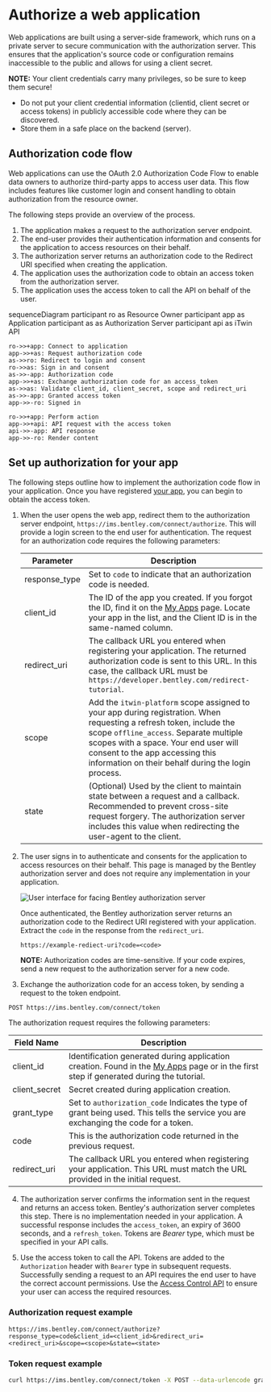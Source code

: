 # Authorize a web application

Web applications are built using a server-side framework, which runs on a private server to secure communication with the authorization server. This ensures that the application's source code or configuration remains inaccessible to the public and allows for using a client secret.

**NOTE:** Your client credentials carry many privileges, so be sure to keep them secure!

- Do not put your client credential information (clientid, client secret or access tokens) in publicly accessible code where they can be discovered.
- Store them in a safe place on the backend (server).

## Authorization code flow

Web applications can use the OAuth 2.0 Authorization Code Flow to enable data owners to authorize third-party apps to access user data. This flow includes features like customer login and consent handling to obtain authorization from the resource owner.

The following steps provide an overview of the process.

1. The application makes a request to the authorization server endpoint.
2. The end-user provides their authentication information and consents for the application to access resources on their behalf.
3. The authorization server returns an authorization code to the Redirect URI specified when creating the application.
4. The application uses the authorization code to obtain an access token from the authorization server.
5. The application uses the access token to call the API on behalf of the user.

<div class="mermaid">
sequenceDiagram
    participant ro as Resource Owner
    participant app as Application
    participant as as Authorization Server
    participant api as iTwin API

    ro->>+app: Connect to application
    app->>+as: Request authorization code
    as->>ro: Redirect to login and consent
    ro->>as: Sign in and consent
    as->>-app: Authorization code
    app->>+as: Exchange authorization code for an access_token
    as->>as: Validate client_id, client_secret, scope and redirect_uri
    as->>-app: Granted access token
    app->>-ro: Signed in

    ro->>+app: Perform action
    app->>+api: API request with the access token
    api->>-app: API response
    app->>-ro: Render content

</div>

## Set up authorization for your app

The following steps outline how to implement the authorization code flow in your application. Once you have registered [your app](/my-apps), you can begin to obtain the access token.

1. When the user opens the web app, redirect them to the authorization server endpoint, `https://ims.bentley.com/connect/authorize`. This will provide a login screen to the end user for authentication. The request for an authorization code requires the following parameters:

   | Parameter     | Description                                                                                                                                                                                                                                                                                     |
   | ------------- | ----------------------------------------------------------------------------------------------------------------------------------------------------------------------------------------------------------------------------------------------------------------------------------------------- |
   | response_type | Set to `code` to indicate that an authorization code is needed.                                                                                                                                                                                                                                 |
   | client_id     | The ID of the app you created. If you forgot the ID, find it on the [My Apps](/my-apps) page. Locate your app in the list, and the Client ID is in the same-named column.                                                                                                                       |
   | redirect_uri  | The callback URL you entered when registering your application. The returned authorization code is sent to this URL. In this case, the callback URL must be `https://developer.bentley.com/redirect-tutorial`.                                                                                  |
   | scope         | Add the `itwin-platform` scope assigned to your app during registration. When requesting a refresh token, include the scope `offline_access`. Separate multiple scopes with a space. Your end user will consent to the app accessing this information on their behalf during the login process. |
   | state         | (Optional) Used by the client to maintain state between a request and a callback. Recommended to prevent cross-site request forgery. The authorization server includes this value when redirecting the user-agent to the client.                                                                |

2. The user signs in to authenticate and consents for the application to access resources on their behalf. This page is managed by the Bentley authorization server and does not require any implementation in your application.

   ![User interface for facing Bentley authorization server](/images/tutorials/authorize-webapp/user-signin-consent.png)

   Once authenticated, the Bentley authorization server returns an authorization code to the Redirect URI registered with your application. Extract the `code` in the response from the `redirect_uri`.

   `https://example-rediect-uri?code=<code>`

   **NOTE:** Authorization codes are time-sensitive. If your code expires, send a new request to the authorization server for a new code.

3. Exchange the authorization code for an access token, by sending a request to the token endpoint.

  `POST https://ims.bentley.com/connect/token`

  The authorization request requires the following parameters:

   | Field Name    | Description                                                                                                                                        |
   | ------------- | -------------------------------------------------------------------------------------------------------------------------------------------------- |
   | client_id     | Identification generated during application creation. Found in the [My Apps](/my-apps) page or in the first step if generated during the tutorial. |
   | client_secret | Secret created during application creation.                                                                                                        |
   | grant_type    | Set to `authorization_code` Indicates the type of grant being used. This tells the service you are exchanging the code for a token.                |
   | code          | This is the authorization code returned in the previous request.                                                                                   |
   | redirect_uri  | The callback URL you entered when registering your application. This URL must match the URL provided in the initial request.                       |

4. The authorization server confirms the information sent in the request and returns an access token. Bentley's authorization server completes this step. There is no implementation needed in your application. A successful response includes the `access_token`, an expiry of 3600 seconds, and a `refresh_token`. Tokens are _Bearer_ type, which must be specified in your API calls.

5. Use the access token to call the API. Tokens are added to the `Authorization` header with `Bearer` type in subsequent requests. Successfully sending a request to an API requires the end user to have the correct account permissions. Use the [Access Control API](/apis/access-control/) to ensure your user can access the required resources.

### Authorization request example

```
https://ims.bentley.com/connect/authorize?response_type=code&client_id=<client_id>&redirect_uri=<redirect_uri>&scope=<scope>&state=<state>
```

### Token request example

```bash
curl https://ims.bentley.com/connect/token -X POST --data-urlencode grant_type=authorization_code --data-urlencode code=<authorization_code> --data-urlencode client_id=<client_id> --data-urlencode client_secret=<client_secret> --data-urlencode redirect_uri=<redirect_uri> --data-urlencode scope=<scope>
```
